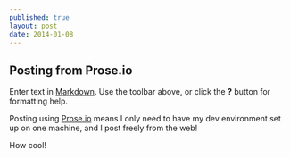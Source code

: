 ```yaml
---
published: true
layout: post
date: 2014-01-08
---
```


## Posting from Prose.io

Enter text in [Markdown](http://daringfireball.net/projects/markdown/). Use the toolbar above, or click the **?** button for formatting help.

Posting using [Prose.io](http://prose.io) means I only need to have my dev environment set up on one machine, and I post freely from the web!

How cool!

